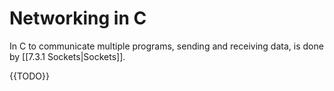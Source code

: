 # Networking in C
In C to communicate multiple programs, sending and receiving data, is done by [[7.3.1 Sockets|Sockets]].

{{TODO}}